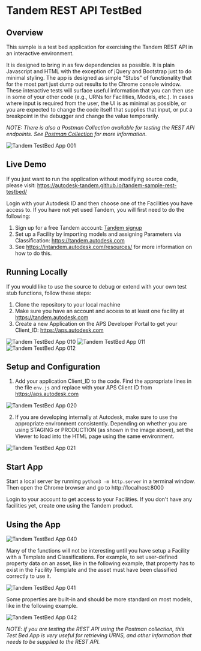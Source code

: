 # Tandem REST API TestBed

## Overview

This sample is a test bed application for exercising the Tandem REST API in an interactive environment.

It is designed to bring in as few dependencies as possible.  It is plain Javascript and HTML with the exception of jQuery and Bootstrap just to do minimal styling.  The app is designed as simple "Stubs" of functionality that for the most part just dump out results to the Chrome console window.  These interactive tests will surface useful information that you can then use in some of your other code (e.g., URNs for Facilities, Models, etc.). In cases where input is required from the user, the UI is as minimal as possible, or you are expected to change the code itself that supplies that input, or put a breakpoint in the debugger and change the value temporarily.

*NOTE: There is also a Postman Collection available for testing the REST API endpoints.  See [Postman Collection](https://documenter.getpostman.com/view/15787353/2s9YXk2faD) for more information.*

![Tandem TestBed App 001](./docs/Readme_img_001.png)



## Live Demo

If you just want to run the application without modifying source code, please visit: https://autodesk-tandem.github.io/tandem-sample-rest-testbed/

Login with your Autodesk ID and then choose one of the Facilities you have access to.  If you have not yet used Tandem, you will first need to do the following:
1. Sign up for a free Tandem account: [Tandem signup](https://intandem.autodesk.com/contact-us/?form_type=account#contact-forms)
2. Set up a Facility by importing models and assigning Parameters via Classification: https://tandem.autodesk.com
3. See https://intandem.autodesk.com/resources/ for more information on how to do this.



## Running Locally

If you would like to use the source to debug or extend with your own test stub functions, follow these steps:

1. Clone the repository to your local machine
2. Make sure you have an account and access to at least one facility at https://tandem.autodesk.com
3. Create a new Application on the APS Developer Portal to get your Client_ID: https://aps.autodesk.com

![Tandem TestBed App 010](./docs/Readme_img_010.png)
![Tandem TestBed App 011](./docs/Readme_img_011.png)
![Tandem TestBed App 012](./docs/Readme_img_012.png)


## Setup and Configuration

1. Add your application Client_ID to the code. Find the appropriate lines in the file `env.js` and replace with your APS Client ID from https://aps.autodesk.com

![Tandem TestBed App 020](./docs/Readme_img_020.png)

2. If you are developing internally at Autodesk, make sure to use the appropriate environment consistently. Depending on whether you are using STAGING or PRODUCTION (as shown in the image above), set the Viewer to load into the HTML page using the same environment.

![Tandem TestBed App 021](./docs/Readme_img_021.png)



## Start App

Start a local server by running `python3 -m http.server` in a terminal window. Then open the Chrome browser and go to http://localhost:8000

Login to your account to get access to your Facilities.  If you don't have any facilities yet, create one using the Tandem product.



## Using the App

![Tandem TestBed App 040](./docs/Readme_img_040.png)

Many of the functions will not be interesting until you have setup a Facility with a Template and Classifications.  For example, to set user-defined property data on an asset, like in the following example, that property has to exist in the Facility Template and the asset must have been classified correctly to use it.

![Tandem TestBed App 041](./docs/Readme_img_041.png)

Some properties are built-in and should be more standard on most models, like in the following example.

![Tandem TestBed App 042](./docs/Readme_img_042.png)


*NOTE: if you are testing the REST API using the Postman collection, this Test Bed App is very useful for retrieving URNS, and other information that needs to be supplied to the REST API.*
